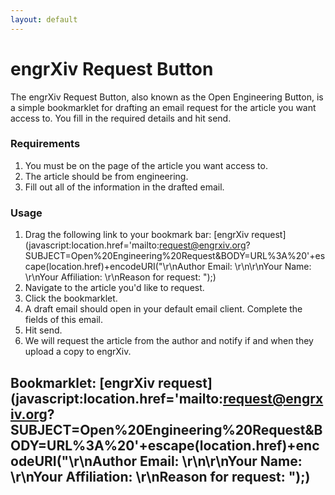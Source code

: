 ```yaml
---
layout: default
---
```


<h1>engrXiv Request Button</h1>

The engrXiv Request Button, also known as the Open Engineering Button, is a simple bookmarklet for drafting an email request for the article you want access to. You fill in the required details and hit send.

### Requirements
1. You must be on the page of the article you want access to.
2. The article should be from engineering.
3. Fill out all of the information in the drafted email.

### Usage
1. Drag the following link to your bookmark bar: [engrXiv request](javascript:location.href='mailto:request@engrxiv.org?SUBJECT=Open%20Engineering%20Request&BODY=URL%3A%20'+escape(location.href)+encodeURI("\r\nAuthor Email: \r\n\r\nYour Name: \r\nYour Affiliation: \r\nReason for request: ");)
2. Navigate to the article you'd like to request.
3. Click the bookmarklet.
4. A draft email should open in your default email client. Complete the fields of this email.
5. Hit send.
6. We will request the article from the author and notify if and when they upload a copy to engrXiv.

## Bookmarklet: [engrXiv request](javascript:location.href='mailto:request@engrxiv.org?SUBJECT=Open%20Engineering%20Request&BODY=URL%3A%20'+escape(location.href)+encodeURI("\r\nAuthor Email: \r\n\r\nYour Name: \r\nYour Affiliation: \r\nReason for request: ");)
